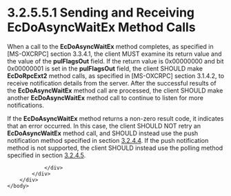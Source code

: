 <html dir="LTR" xmlns:mshelp="http://msdn.microsoft.com/mshelp" xmlns:ddue="http://ddue.schemas.microsoft.com/authoring/2003/5" xmlns:xlink="http://www.w3.org/1999/xlink" xmlns:tool="http://www.microsoft.com/tooltip">
    <head>
        <meta http-equiv="Content-Type" content="text/html; CHARSET=utf-8"></meta>
        <meta name="save" content="history"></meta>
        <title>3.2.5.5.1 Sending and Receiving EcDoAsyncWaitEx Method Calls</title>
        <xml>
            <mshelp:toctitle title="3.2.5.5.1 Sending and Receiving EcDoAsyncWaitEx Method Calls"></mshelp:toctitle>
            <mshelp:rltitle title="[MS-OXCNOTIF]: Sending and Receiving EcDoAsyncWaitEx Method Calls"></mshelp:rltitle>
            <mshelp:keyword index="A" term="18d786b3-b1f5-4905-a71c-2179418c36fd"></mshelp:keyword>
            <mshelp:attr name="DCSext.ContentType" value="open specification"></mshelp:attr>
            <mshelp:attr name="AssetID" value="18d786b3-b1f5-4905-a71c-2179418c36fd"></mshelp:attr>
            <mshelp:attr name="TopicType" value="kbRef"></mshelp:attr>
            <mshelp:attr name="DCSext.Title" value="[MS-OXCNOTIF]: Sending and Receiving EcDoAsyncWaitEx Method Calls" />
        </xml>
    </head>
    <body>
        <div id="header">
            <h1 class="heading">3.2.5.5.1 Sending and Receiving EcDoAsyncWaitEx Method Calls</h1>
        </div>
        <div id="mainSection">
            <div id="mainBody">
                <div id="allHistory" class="saveHistory"></div>
                <div id="sectionSection0" class="section" name="collapseableSection">
                    

<p>When a call to the <b>EcDoAsyncWaitEx</b> method completes,
as specified in <mshelp:link keywords="137f0ce2-31fd-4952-8a7d-6c0b242e4b6a" tabindex="0">[MS-OXCRPC]</mshelp:link>
section <mshelp:link keywords="e45891af-30cc-43ed-8da9-0043d39e51c9" tabindex="0">3.3.4.1</mshelp:link>,
the client MUST examine its return value and the value of the <b>pulFlagsOut</b>
field. If the return value is 0x00000000 and bit 0x00000001 is set in the <b>pulFlagsOut</b>
field, the client SHOULD make <b>EcDoRpcExt2</b> method calls, as specified in
[MS-OXCRPC] section <mshelp:link keywords="1842194b-c530-4b64-a778-0e663029785c" tabindex="0">3.1.4.2</mshelp:link>,
to receive notification details from the server. After the successful results
of the <b>EcDoAsyncWaitEx</b> method call are processed, the client SHOULD make
another <b>EcDoAsyncWaitEx</b> method call to continue to listen for more
notifications.</p>

<p>If the <b>EcDoAsyncWaitEx</b> method returns a non-zero
result code, it indicates that an error occurred. In this case, the client
SHOULD NOT retry an <b>EcDoAsyncWaitEx</b> method call, and SHOULD instead use
the push notification method specified in section <a href="cf964767-0fb5-4f8c-9e7f-ca93e2816996.htm">3.2.4.4</a>. If the push
notification method is not supported, the client SHOULD instead use the polling
method specified in section <a href="05374abb-339b-4319-89f7-a0de4b0bb661.htm">3.2.4.5</a>.</p>


                </div>
            </div>
        </div>
    </body>
</html>